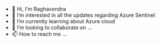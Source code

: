 - 👋 Hi, I’m Raghavendra
- 👀 I’m interested in all the updates regarding Azure Sentinel
- 🌱 I’m currently learning about Azure cloud
- 💞️ I’m looking to collaborate on ...
- 📫 How to reach me ...

<!---
tummu2004/tummu2004 is a ✨ special ✨ repository because its `README.md` (this file) appears on your GitHub profile.
You can click the Preview link to take a look at your changes.
--->
